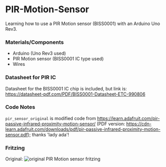 # PIR-Motion-Sensor
Learning how to use a PIR Motion sensor (BISS0001) with an Arduino Uno Rev3.

### Materials/Components
- Arduino (Uno Rev3 used)
- PIR Motion sensor (BISS0001 IC type used)
- Wires

### Datasheet for PIR IC
Datasheet for the BISS0001 IC chip is included, but link is: https://datasheet-pdf.com/PDF/BISS0001-Datasheet-ETC-990806

### Code Notes
`pir_sensor_original` is modified code from https://learn.adafruit.com/pir-passive-infrared-proximity-motion-sensor/ (PDF version: https://cdn-learn.adafruit.com/downloads/pdf/pir-passive-infrared-proximity-motion-sensor.pdf); thanks 'lady ada'!

### Fritzing
Original: ![original PIR Motion sensor fritzing](https://user-images.githubusercontent.com/115848968/223010617-062b6e08-7660-4d50-b427-2d8c75b99b49.png)
